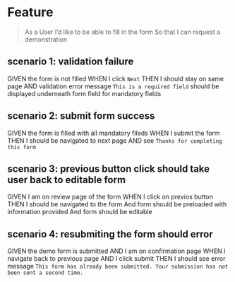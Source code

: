 # Feature
> As a User
I’d like to be able to fill in the form
So that I can request a demonstration

## scenario 1: validation failure
GIVEN the form is not filled
WHEN I click `Next`
THEN I should stay on same page
AND validation error message `This is a required field` should be displayed underneath form field for mandatory fields

## scenario 2: submit form success
GIVEN the form is filled with all mandatory fileds
WHEN I submit the form
THEN I should be navigated to next page
AND see `Thanks for completing this form`

## scenario 3: previous button click should take user back to editable form
GIVEN I am on review page of the form
WHEN I click on previos button
THEN I should be navigated to the form
And form should be preloaded with information provided
And form should be editable

## scenario 4: resubmiting the form should error
GIVEN the demo form is submitted 
AND I am on confirmation page
WHEN I navigate back to previous page
AND I click submit 
THEN I should see error message `This form has already been submitted. Your submission has not been sent a second time.`